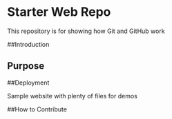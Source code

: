 # Starter Web Repo

This repository is for showing how Git and GitHub work

##Introduction

## Purpose

##Deployment

Sample website with plenty of files for demos

##How to Contribute